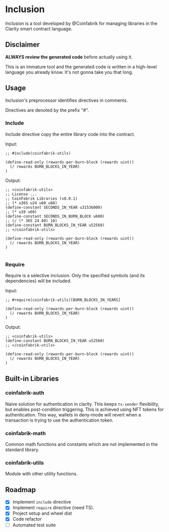 # Inclusion

Inclusion is a tool developed by @Coinfabrik for managing libraries in the Clarity smart contract language.


## Disclaimer

**ALWAYS review the generated code** before actually using it. 

This is an immature tool and the generated code is written in a high-level language you already know. It's not gonna take you that long.


## Usage

Inclusion's preprocessor identifies directives in comments.

Directives are denoted by the prefix "#".


### Include

Include directive copy the entire library code into the contract.

Input:
```clar
;; #include(coinfabrik-utils)

(define-read-only (rewards-per-burn-block (rewards uint))
  (/ rewards BURN_BLOCKS_IN_YEAR)    
)
```

Output:
```clar
;; <coinfabrik-utils>
;; License ...
;; CoinFabrik Libraries (v0.0.1)
;; (* u365 u24 u60 u60)
(define-constant SECONDS_IN_YEAR u31536000)
;; (* u10 u60)
(define-constant SECONDS_IN_BURN_BLOCK u600)
;; (/ (* 365 24 60) 10)
(define-constant BURN_BLOCKS_IN_YEAR u52560)
;; </coinfabrik-utils>

(define-read-only (rewards-per-burn-block (rewards uint))
  (/ rewards BURN_BLOCKS_IN_YEAR)    
)


```


### Require

Require is a selective inclusion. Only the specified symbols (and its dependencies) will be included.

Input:
```clar
;; #require(coinfabrik-utils)[BURN_BLOCKS_IN_YEARS]

(define-read-only (rewards-per-burn-block (rewards uint))
  (/ rewards BURN_BLOCKS_IN_YEAR)    
)
```

Output:
```clar
;; <coinfabrik-utils>
(define-constant BURN_BLOCKS_IN_YEAR u52560)
;; </coinfabrik-utils>

(define-read-only (rewards-per-burn-block (rewards uint))
  (/ rewards BURN_BLOCKS_IN_YEAR)    
)
```


## Built-in Libraries

### coinfabrik-auth

Naive solution for authentication in clarity. This keeps `tx-sender` flexibility, but enables post-condition triggering. This is achieved using NFT tokens for authentication. This way, wallets in deny-mode will revert when a transaction is trying to use the authentication token.


### coinfabrik-math

Common math functions and constants which are not implemented in the standard library.


### coinfabrik-utils

Module with other utility functions.


## Roadmap

- [x] Implement `include` directive
- [x] Implement `require` directive (need TS).
- [x] Project setup and wheel dist
- [x] Code refactor
- [ ] Automated test suite
